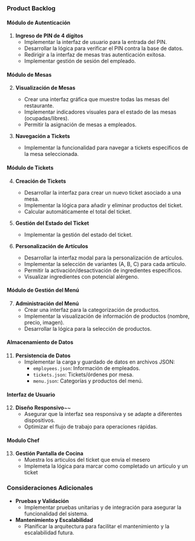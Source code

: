 ### Product Backlog
#### Módulo de Autenticación

1. **Ingreso de PIN de 4 dígitos**
   - Implementar la interfaz de usuario para la entrada del PIN.
   - Desarrollar la lógica para verificar el PIN contra la base de datos.
   - Redirigir a la interfaz de mesas tras autenticación exitosa.
   - Implementar gestión de sesión del empleado.

#### Módulo de Mesas
2. **Visualización de Mesas**
   - Crear una interfaz gráfica que muestre todas las mesas del restaurante.
   - Implementar indicadores visuales para el estado de las mesas (ocupadas/libres).
   - Permitir la asignación de mesas a empleados.

3. **Navegación a Tickets**
   - Implementar la funcionalidad para navegar a tickets específicos de la mesa seleccionada.

#### Módulo de Tickets
4. **Creación de Tickets**
   - Desarrollar la interfaz para crear un nuevo ticket asociado a una mesa.
   - Implementar la lógica para añadir y eliminar productos del ticket.
   - Calcular automáticamente el total del ticket.

5. **Gestión del Estado del Ticket**
   - Implementar la gestión del estado del ticket.

6. **Personalización de Artículos**
   - Desarrollar la interfaz modal para la personalización de artículos.
   - Implementar la selección de variantes (A, B, C) para cada artículo.
   - Permitir la activación/desactivación de ingredientes específicos.
   - Visualizar ingredientes con potencial alérgeno.

#### Módulo de Gestión del Menú
7. **Administración del Menú**
   - Crear una interfaz para la categorización de productos.
   - Implementar la visualización de información de productos (nombre, precio, imagen).
   - Desarrollar la lógica para la selección de productos.


#### Almacenamiento de Datos
11. **Persistencia de Datos**
    - Implementar la carga y guardado de datos en archivos JSON:
      - `employees.json`: Información de empleados.
      - `tickets.json`: Tickets/órdenes por mesa.
      - `menu.json`: Categorías y productos del menú.

#### Interfaz de Usuario
12. **Diseño Responsivo**~~
    - Asegurar que la interfaz sea responsiva y se adapte a diferentes dispositivos.
    - Optimizar el flujo de trabajo para operaciones rápidas.

#### Modulo Chef
13. **Gestión Pantalla de Cocina**
    - Muestra los articulos del ticket que envia el mesero
    - Implemeta la lógica para marcar como completado un articulo y un ticket 

### Consideraciones Adicionales
- **Pruebas y Validación**
  - Implementar pruebas unitarias y de integración para asegurar la funcionalidad del sistema.
- **Mantenimiento y Escalabilidad**
  - Planificar la arquitectura para facilitar el mantenimiento y la escalabilidad futura.
